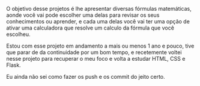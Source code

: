  O objetivo desse projetos é lhe apresentar diversas fórmulas matemáticas, aonde você vai pode escolher uma delas para revisar os seus conhecimentos ou aprender,
e cada uma delas você vai ter uma opção de ativar uma calculadora que resolve um calculo da fórmula que você escolheu.

 Estou com esse projeto em andamento a mais ou menos 1 ano e pouco, tive que parar de da continuidade por um bom tempo, e recetemente voltei nesse projeto para recuperar
o meu foco e volta a estudar HTML, CSS e Flask.

Eu ainda não sei como fazer os push e os commit do jeito certo.
